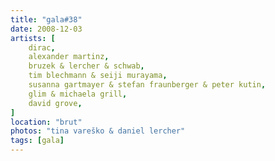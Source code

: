 ```yaml
---
title: "gala#38"
date: 2008-12-03
artists: [
    dirac,
    alexander martinz,
    bruzek & lercher & schwab,
    tim blechmann & seiji murayama,
    susanna gartmayer & stefan fraunberger & peter kutin,
    glim & michaela grill,
    david grove,
]
location: "brut"
photos: "tina vareško & daniel lercher"
tags: [gala]
---
```

